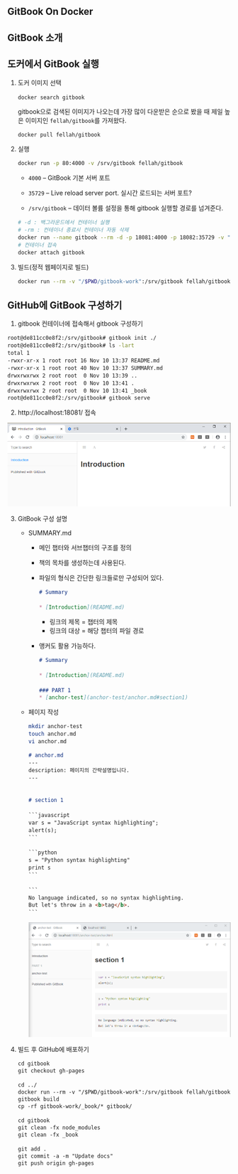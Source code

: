 ## GitBook On Docker

## GitBook 소개



## 도커에서 GitBook 실행

1. 도커 이미지 선택

   `docker search gitbook`

   gitbook으로 검색된 이미지가 나오는데 가장 많이 다운받은 순으로 봤을 때 제일 높은 이미지인 `fellah/gitbook`를 가져왔다.

   ```bash
   docker pull fellah/gitbook
   ```

   [fellah/gitbook]: https://hub.docker.com/r/fellah/gitbook	"fellah/gitbook"

2. 실행

   ```bash
   docker run -p 80:4000 -v /srv/gitbook fellah/gitbook
   ```

   - `4000` – GitBook 기본 서버 포트

   - `35729` – Live reload server port. 실시간 로드되는 서버 포트?
   -  `/srv/gitbook` – 데이터 볼륨 설정을 통해  gitbook 실행할 경로를 넘겨준다.

   ```bash
   # -d : 백그라운드에서 컨테이너 실행
   # -rm : 컨테이너 종료시 컨테이너 자동 삭제
   docker run --name gitbook --rm -d -p 18081:4000 -p 18082:35729 -v "/$PWD/gitbook-work":/srv/gitbook -it fellah/gitbook //bin/bash
   # 컨테이너 접속
   docker attach gitbook
   ```

3. 빌드(정적 웹페이지로 빌드)

   ```bash
   docker run --rm -v "/$PWD/gitbook-work":/srv/gitbook fellah/gitbook gitbook build
   ```

   

## GitHub에 GitBook 구성하기

1. gitbook 컨테이너에 접속해서 gitbook 구성하기

```bash
root@de811cc0e8f2:/srv/gitbook# gitbook init ./
root@de811cc0e8f2:/srv/gitbook# ls -lart
total 1
-rwxr-xr-x 1 root root 16 Nov 10 13:37 README.md
-rwxr-xr-x 1 root root 40 Nov 10 13:37 SUMMARY.md
drwxrwxrwx 2 root root  0 Nov 10 13:39 ..
drwxrwxrwx 2 root root  0 Nov 10 13:41 .
drwxrwxrwx 2 root root  0 Nov 10 13:41 _book
root@de811cc0e8f2:/srv/gitbook# gitbook serve
```

2.   http://localhost:18081/  접속

   ![image-20191110224840940](gitbook-on-docker.assets/image-20191110224840940.png)

3. GitBook 구성 설명

   - SUMMARY.md 

     - 메인 챕터와 서브챕터의 구조를 정의

     - 책의 목차를 생성하는데 사용된다.

     - 파일의 형식은 간단한 링크들로만 구성되어 있다.

       ```markdown
       # Summary
       
       * [Introduction](README.md)
       ```

       - 링크의 제목 = 챕터의 제목
       - 링크의 대상 = 해당 챕터의 파일 경로

     - 앵커도 활용 가능하다.

       ```markdown
       # Summary
       
       * [Introduction](README.md)
       
       ### PART 1
       * [anchor-test](anchor-test/anchor.md#section1)
       ```

   - 페이지 작성

     ```bash
     mkdir anchor-test
     touch anchor.md
     vi anchor.md
     ```

     ```markdown
     # anchor.md
     ---
     description: 페이지의 간략설명입니다.
     ---
     
     
     # section 1
     
     ​```javascript
     var s = "JavaScript syntax highlighting";
     alert(s);
     ​```
     
     ​```python
     s = "Python syntax highlighting"
     print s
     ​```
     
     ​```
     No language indicated, so no syntax highlighting.
     But let's throw in a <b>tag</b>.
     ​```
     ```

     ![image-20191110232047384](gitbook-on-docker.assets/image-20191110232047384.png)

     

4. 빌드 후 GitHub에 배포하기

   ```shell
   cd gitbook
   git checkout gh-pages
   
   cd ../
   docker run --rm -v "/$PWD/gitbook-work":/srv/gitbook fellah/gitbook gitbook build
   cp -rf gitbook-work/_book/* gitbook/
   
   cd gitbook
   git clean -fx node_modules
   git clean -fx _book
   
   git add .
   git commit -a -m "Update docs"
   git push origin gh-pages
   ```

   

   